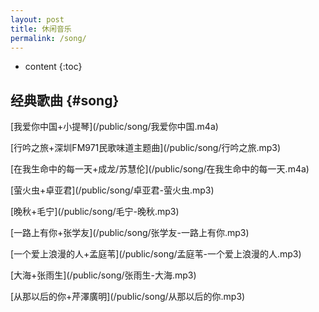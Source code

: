 ```yaml
---
layout: post
title: 休闲音乐
permalink: /song/
---
```


* content
{:toc}


经典歌曲								{#song}
-----------------------------------------------------------------

<p>[我爱你中国+小提琴](/public/song/我爱你中国.m4a)</p>

<p>[行吟之旅+深圳FM971民歌味道主题曲](/public/song/行吟之旅.mp3)</p>

<p>[在我生命中的每一天+成龙/苏慧伦](/public/song/在我生命中的每一天.m4a)</p>

<p>[萤火虫+卓亚君](/public/song/卓亚君-萤火虫.mp3)</p>

<p>[晚秋+毛宁](/public/song/毛宁-晚秋.mp3)</p>

<p>[一路上有你+张学友](/public/song/张学友-一路上有你.mp3)</p>

<p>[一个爱上浪漫的人+孟庭苇](/public/song/孟庭苇-一个爱上浪漫的人.mp3)</p>

<p>[大海+张雨生](/public/song/张雨生-大海.mp3)</p>

<p>[从那以后的你+芹澤廣明](/public/song/从那以后的你.mp3)</p>